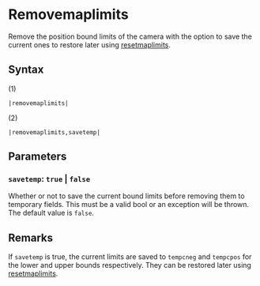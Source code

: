 # Removemaplimits

Remove the position bound limits of the camera with the option to save the current ones to restore later using [resetmaplimits](Resetmaplimits.md).

## Syntax

(1)

````
|removemaplimits|
````

(2)

````
|removemaplimits,savetemp|
````

## Parameters

### `savetemp`: `true` | `false`

Whether or not to save the current bound limits before removing them to temporary fields. This must be a valid bool or an exception will be thrown. The default value is `false`.

## Remarks

If `savetemp` is true, the current limits are saved to `tempcneg` and `tempcpos` for the lower and upper bounds respectively. They can be restored later using [resetmaplimits](Resetmaplimits.md).
